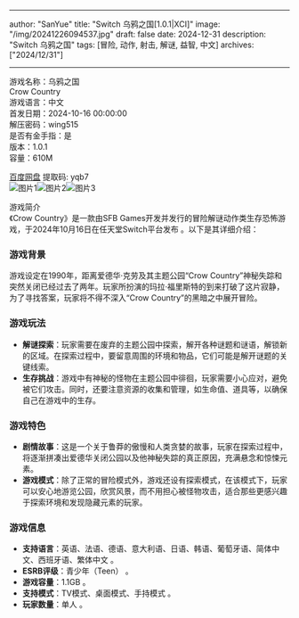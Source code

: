 
---
author: "SanYue"
title: "Switch 乌鸦之国[1.0.1|XCI]"
image: "/img/20241226094537.jpg"
draft: false
date: 2024-12-31
description: "Switch 乌鸦之国"
tags: [冒险, 动作, 射击, 解谜, 益智, 中文]
archives: ["2024/12/31"]

---

游戏名称：乌鸦之国   
Crow Country    
游戏语言：中文  
首发日期：2024-10-16 00:00:00  
解压密码：wing515  
是否有金手指：是  
版本：1.0.1   
容量：610M

[百度网盘](https://pan.baidu.com/s/1ns5ycu0N5tacMu-61FYvdQ) 提取码: yqb7  
![图片1](/img/1cf67b.jpg)![图片2](/img/000d9c.jpg)![图片3](/img/c9a683.jpg)  

游戏简介  
《Crow Country》是一款由SFB Games开发并发行的冒险解谜动作类生存恐怖游戏，于2024年10月16日在任天堂Switch平台发布 。以下是其详细介绍：

### 游戏背景
游戏设定在1990年，距离爱德华·克劳及其主题公园“Crow Country”神秘失踪和突然关闭已经过去了两年。玩家所扮演的玛拉·福里斯特的到来打破了这片寂静，为了寻找答案，玩家将不得不深入“Crow Country”的黑暗之中展开冒险。

### 游戏玩法
- **解谜探索**：玩家需要在废弃的主题公园中探索，解开各种谜题和谜语，解锁新的区域。在探索过程中，要留意周围的环境和物品，它们可能是解开谜题的关键线索。
- **生存挑战**：游戏中有神秘的怪物在主题公园中徘徊，玩家需要小心应对，避免被它们攻击。同时，还要注意资源的收集和管理，如生命值、道具等，以确保自己在游戏中的生存。

### 游戏特色
- **剧情故事**：这是一个关于鲁莽的傲慢和人类贪婪的故事，玩家在探索过程中，将逐渐拼凑出爱德华关闭公园以及他神秘失踪的真正原因，充满悬念和惊悚元素。
- **游戏模式**：除了正常的冒险模式外，游戏还设有探索模式，在该模式下，玩家可以安心地游览公园，欣赏风景，而不用担心被怪物攻击，适合那些更感兴趣于探索环境和发现隐藏元素的玩家。

### 游戏信息
- **支持语言**：英语、法语、德语、意大利语、日语、韩语、葡萄牙语、简体中文、西班牙语、繁体中文 。
- **ESRB评级**：青少年（Teen） 。
- **游戏容量**：1.1GB 。
- **支持模式**：TV模式、桌面模式、手持模式 。
- **玩家数量**：单人 。
